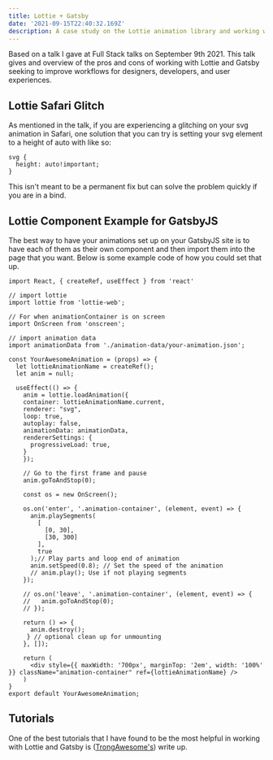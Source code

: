 ```yaml
---
title: Lottie + Gatsby
date: '2021-09-15T22:40:32.169Z'
description: A case study on the Lottie animation library and working with GatsbyJS.
---
```


Based on a talk I gave at Full Stack talks on September 9th 2021. This talk gives and overview of the pros and cons of working with Lottie and Gatsby seeking to improve workflows for designers, developers, and user experiences.

## Lottie Safari Glitch

As mentioned in the talk, if you are experiencing a glitching on your svg animation in Safari, one solution that you can try is setting your svg element to a height of auto with like so:

```
svg {
  height: auto!important;
}
```

This isn't meant to be a permanent fix but can solve the problem quickly if you are in a bind.

## Lottie Component Example for GatsbyJS

The best way to have your animations set up on your GatsbyJS site is to have each of them as their own component and then import them into the page that you want. Below is some example code of how you could set that up.

```
import React, { createRef, useEffect } from 'react'

// import lottie
import lottie from 'lottie-web';

// For when animationContainer is on screen
import OnScreen from 'onscreen';

// import animation data
import animationData from './animation-data/your-animation.json';

const YourAwesomeAnimation = (props) => {
  let lottieAnimationName = createRef();
  let anim = null;

  useEffect(() => {
    anim = lottie.loadAnimation({
    container: lottieAnimationName.current,
    renderer: "svg",
    loop: true,
    autoplay: false,
    animationData: animationData,
    rendererSettings: {
      progressiveLoad: true,
    }
    });

    // Go to the first frame and pause
    anim.goToAndStop(0);

    const os = new OnScreen();

    os.on('enter', '.animation-container', (element, event) => {
      anim.playSegments(
        [
          [0, 30],
          [30, 300]
        ],
        true
      );// Play parts and loop end of animation
      anim.setSpeed(0.8); // Set the speed of the animation
      // anim.play(); Use if not playing segments
    });

    // os.on('leave', '.animation-container', (element, event) => {
    //   anim.goToAndStop(0);
    // });

    return () => {
      anim.destroy();
     } // optional clean up for unmounting
    }, []);

    return (
      <div style={{ maxWidth: '700px', marginTop: '2em', width: '100%' }} className="animation-container" ref={lottieAnimationName} />
    )
}
export default YourAwesomeAnimation;
```

## Tutorials

One of the best tutorials that I have found to be the most helpful in working with Lottie and Gatsby is ([TrongAwesome's](https://trongnguyen.co/a-complete-guide-for-lottie-animation-from-designing-to-implementing-on-the-web-with-gatsbyjs)) write up.
